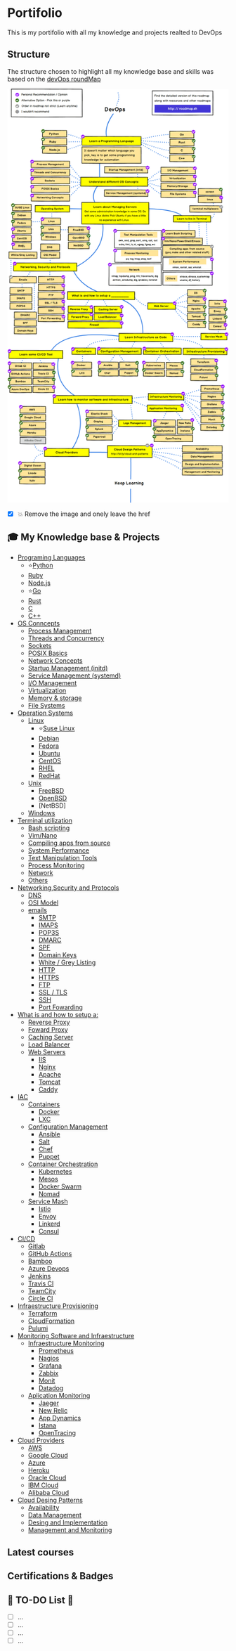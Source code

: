# Portifolio
This is my portifolio with all my knowledge and projects realted to DevOps

## Structure ##
The structure chosen to highlight all my knowledge base and skills was based on the [devOps roundMap](https://roadmap.sh/devops)

![devOps roundMap](images/devops_roundMap.png)
* [x] 💥 Remove the image and onely leave the href

## 🎓 My Knowledge base & Projects ##

* [Programing Languages](Programing_Languages/summary.md)
  * ⭐[Python](Programing_Languages/Python/summary.md)
  * [Ruby](Programing_Languages/Ruby/summary.md)
  * [Node.js](Programing_Languages/NodeJs/summary.md)
  * ⭐[Go](Programing_Languages/Go/summary.md)
  * [Rust](Programing_Languages/Rust/summary.md)
  * [C](Programing_Languages/C/summary.md)
  * [C++](Programing_Languages/C++/summary.md)
* [OS Conncepts]()
  * [Process Management]()
  * [Threads and Concurrency]()
  * [Sockets]()
  * [POSIX Basics]()
  * [Network Concepts]()
  * [Startuo Management (initd)]()
  * [Service Management (systemd)]()
  * [I/O Management]()
  * [Virtualization]()
  * [Memory & storage]()
  * [File Systems]()
* [Operation Systems](Operational_Systems/summary.md)
  * [Linux](Operational_Systems/)
    * ⭐[Suse Linux]()
    * [Debian]()
    * [Fedora]()
    * [Ubuntu]()
    * [CentOS]()
    * [RHEL]()
    * [RedHat]()
  * [Unix](Operational_Systems/)
    * [FreeBSD]()
    * [OpenBSD]()
    * [NetBSD]
  * [Windows](Operational_Systems/)
* [Terminal utilization]()
  * [Bash scripting]()
  * [Vim/Nano]()
  * [Compiling apps from source]()
  * [System Performance]()
  * [Text Manipulation Tools]()
  * [Process Monitoring]()
  * [Network]()
  * [Others]()
* [Networking,Security and Protocols]()
  * [DNS]()
  * [OSI Model]()
  * [emails]()
    * [SMTP]()
    * [IMAPS]()
    * [POP3S]()
    * [DMARC]()
    * [SPF]()
    * [Domain Keys]()
    * [White / Grey Listing]()
    * [HTTP]()
    * [HTTPS]()
    * [FTP]()
    * [SSL / TLS]()
    * [SSH]()
    * [Port Fowarding]()
* [What is and how to setup a:]()
  * [Reverse Proxy]()
  * [Foward Proxy]()
  * [Caching Server]()
  * [Load Balancer]()
  * [Web Servers]()
    * [IIS]()
    * [Nginx]()
    * [Apache]()
    * [Tomcat]()
    * [Caddy]()
* [IAC](IAC/summary.md)
  * [Containers](IAC/Containers/summary.md)
    * [Docker](IAC/Containers/Docekr/summary.md)
    * [LXC](IAC/Containers/LXC/summary.md)
  * [Configuration Management]()
    * [Ansible]()
    * [Salt]()
    * [Chef]()
    * [Puppet]()
  * [Container Orchestration]()
    * [Kubernetes]()
    * [Mesos]()
    * [Docker Swarm]()
    * [Nomad]()
  * [Service Mash]()
    * [Istio]()
    * [Envoy]()
    * [Linkerd]()
    * [Consul]()
* [CI/CD]()
  * [Gitlab]()
  * [GitHub Actions]()
  * [Bamboo]()
  * [Azure Devops]()
  * [Jenkins]()
  * [Travis CI]()
  * [TeamCity]()
  * [Circle CI]()
* [Infraestructure Provisioning]()
  * [Terraform]()
  * [CloudFormation]()
  * [Pulumi]()
* [Monitoring Software and Infraestructure]()
  * [Infraestructure Monitoring]()
    * [Prometheus]()
    * [Nagios]()
    * [Grafana]()
    * [Zabbix]()
    * [Monit]()
    * [Datadog]()
  * [Aplication Monitoring]()
    * [Jaeger]()
    * [New Relic]()
    * [App Dynamics]()
    * [Istana]()
    * [OpenTracing]()
* [Cloud Providers]()
  * [AWS]()
  * [Google Cloud]()
  * [Azure]()
  * [Heroku]()
  * [Oracle Cloud]()
  * [IBM Cloud]()
  * [Alibaba Cloud]()
* [Cloud Desing Patterns]()
  * [Availability]()
  * [Data Management]()
  * [Desing and Implementation]()
  * [Management and Monitoring]() 

## Latest courses ##

## Certifications & Badges ##


## 🚧 TO-DO List 🚧 ##
<!-- TO-DO List -->
* [ ] ...
* [ ] ...
* [ ] ...
* [ ] ...
